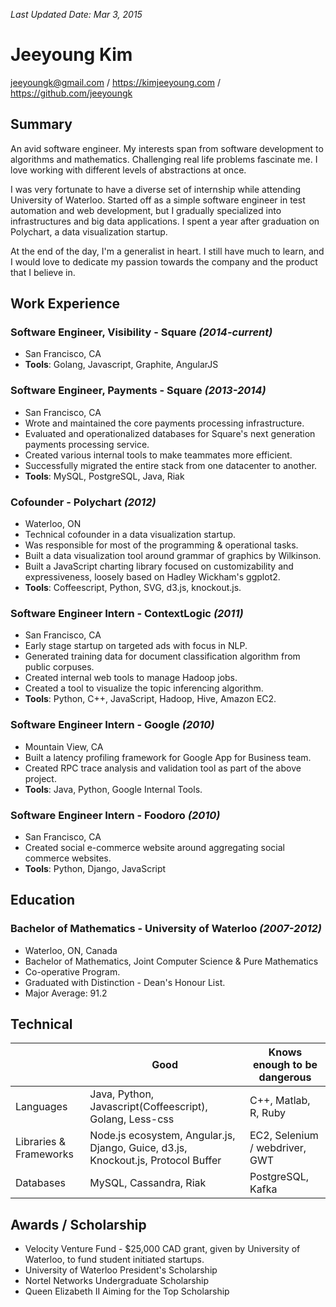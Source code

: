 _Last Updated Date: Mar 3, 2015_

Jeeyoung Kim
============

jeeyoungk@gmail.com / https://kimjeeyoung.com / https://github.com/jeeyoungk

Summary
-------

An avid software engineer. My interests span from software development to algorithms and mathematics. Challenging real life problems fascinate me. I love working with different levels of abstractions at once.

I was very fortunate to have a diverse set of internship while attending University of Waterloo. Started off as a simple software engineer in test automation and web development, but I gradually specialized into infrastructures and big data applications. I spent a year after graduation on Polychart, a data visualization startup.

At the end of the day, I'm a generalist in heart. I still have much to learn, and I would love to dedicate my passion towards the company and the product that I believe in.

Work Experience
---------------

### Software Engineer, Visibility - Square _(2014-current)_

* San Francisco, CA
* **Tools**: Golang, Javascript, Graphite, AngularJS

### Software Engineer, Payments - Square _(2013-2014)_

* San Francisco, CA
* Wrote and maintained the core payments processing infrastructure.
* Evaluated and operationalized databases for Square's next generation payments processing service.
* Created various internal tools to make teammates more efficient.
* Successfully migrated the entire stack from one datacenter to another.
* **Tools**: MySQL, PostgreSQL, Java, Riak

### Cofounder - Polychart _(2012)_

* Waterloo, ON
* Technical cofounder in a data visualization startup. 
* Was responsible for most of the programming & operational tasks.
* Built a data visualization tool around grammar of graphics by Wilkinson.
* Built a JavaScript charting library focused on customizability and expressiveness, loosely based on Hadley Wickham's ggplot2.
* **Tools**: Coffeescript, Python, SVG, d3.js, knockout.js.

### Software Engineer Intern - ContextLogic _(2011)_

* San Francisco, CA
* Early stage startup on targeted ads with focus in NLP.
* Generated training data for document classification algorithm from public corpuses.
* Created internal web tools to manage Hadoop jobs.
* Created a tool to visualize the topic inferencing algorithm.
* **Tools**: Python, C++, JavaScript, Hadoop, Hive, Amazon EC2.

### Software Engineer Intern - Google _(2010)_

* Mountain View, CA
* Built a latency profiling framework for Google App for Business team.
* Created RPC trace analysis and validation tool as part of the above project.
* **Tools**: Java, Python, Google Internal Tools.


### Software Engineer Intern - Foodoro _(2010)_

* San Francisco, CA
* Created social e-commerce website around aggregating social commerce websites.
* **Tools**: Python, Django, JavaScript

Education
---------

### Bachelor of Mathematics - University of Waterloo _(2007-2012)_

* Waterloo, ON, Canada
* Bachelor of Mathematics, Joint Computer Science & Pure Mathematics
* Co-operative Program.
* Graduated with Distinction - Dean's Honour List.
* Major Average: 91.2

Technical
---------

|           | Good        | Knows enough to be dangerous|
|-----------|-------------|-----------------------------|
| Languages | Java, Python, Javascript(Coffeescript), Golang, Less-css | C++, Matlab, R, Ruby |
| Libraries & Frameworks | Node.js ecosystem, Angular.js, Django, Guice, d3.js, Knockout.js, Protocol Buffer |  EC2, Selenium / webdriver, GWT |
| Databases | MySQL, Cassandra, Riak | PostgreSQL, Kafka |


Awards / Scholarship
--------------------

* Velocity Venture Fund - $25,000 CAD grant, given by University of Waterloo, to fund student initiated startups.
* University of Waterloo President's Scholarship
* Nortel Networks Undergraduate Scholarship
* Queen Elizabeth II Aiming for the Top Scholarship
